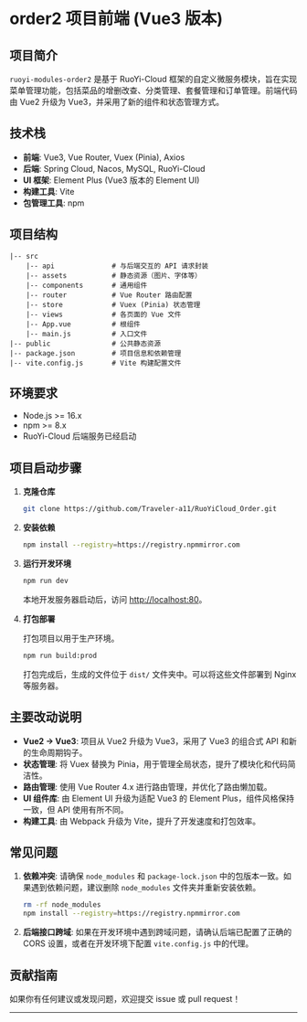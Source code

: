 
# order2 项目前端 (Vue3 版本)

## 项目简介

`ruoyi-modules-order2` 是基于 RuoYi-Cloud 框架的自定义微服务模块，旨在实现菜单管理功能，包括菜品的增删改查、分类管理、套餐管理和订单管理。前端代码由 Vue2 升级为 Vue3，并采用了新的组件和状态管理方式。

## 技术栈

- **前端**: Vue3, Vue Router, Vuex (Pinia), Axios
- **后端**: Spring Cloud, Nacos, MySQL, RuoYi-Cloud
- **UI 框架**: Element Plus (Vue3 版本的 Element UI)
- **构建工具**: Vite
- **包管理工具**: npm

## 项目结构

```
|-- src
    |-- api              # 与后端交互的 API 请求封装
    |-- assets           # 静态资源（图片、字体等）
    |-- components       # 通用组件
    |-- router           # Vue Router 路由配置
    |-- store            # Vuex (Pinia) 状态管理
    |-- views            # 各页面的 Vue 文件
    |-- App.vue          # 根组件
    |-- main.js          # 入口文件
|-- public               # 公共静态资源
|-- package.json         # 项目信息和依赖管理
|-- vite.config.js       # Vite 构建配置文件
```

## 环境要求

- Node.js >= 16.x
- npm >= 8.x
- RuoYi-Cloud 后端服务已经启动

## 项目启动步骤

1. **克隆仓库**

   ```bash
   git clone https://github.com/Traveler-a11/RuoYiCloud_Order.git
   ```

2. **安装依赖**

   ```bash
   npm install --registry=https://registry.npmmirror.com
   ```

3. **运行开发环境**

   ```bash
   npm run dev
   ```

   本地开发服务器启动后，访问 [http://localhost:80](http://localhost:80)。

4. **打包部署**

   打包项目以用于生产环境。

   ```bash
   npm run build:prod
   ```

   打包完成后，生成的文件位于 `dist/` 文件夹中。可以将这些文件部署到 Nginx 等服务器。

## 主要改动说明

- **Vue2 → Vue3**: 项目从 Vue2 升级为 Vue3，采用了 Vue3 的组合式 API 和新的生命周期钩子。
- **状态管理**: 将 Vuex 替换为 Pinia，用于管理全局状态，提升了模块化和代码简洁性。
- **路由管理**: 使用 Vue Router 4.x 进行路由管理，并优化了路由懒加载。
- **UI 组件库**: 由 Element UI 升级为适配 Vue3 的 Element Plus，组件风格保持一致，但 API 使用有所不同。
- **构建工具**: 由 Webpack 升级为 Vite，提升了开发速度和打包效率。

## 常见问题

1. **依赖冲突**: 请确保 `node_modules` 和 `package-lock.json` 中的包版本一致。如果遇到依赖问题，建议删除 `node_modules` 文件夹并重新安装依赖。

   ```bash
   rm -rf node_modules
   npm install --registry=https://registry.npmmirror.com
   ```

2. **后端接口跨域**: 如果在开发环境中遇到跨域问题，请确认后端已配置了正确的 CORS 设置，或者在开发环境下配置 `vite.config.js` 中的代理。

## 贡献指南

如果你有任何建议或发现问题，欢迎提交 issue 或 pull request！

---